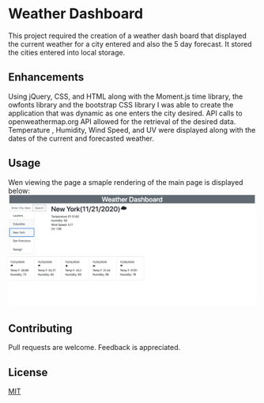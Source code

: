 # Weather Dashboard
This project required the creation of a weather dash board that displayed the current weather for a city entered and also the 5 day forecast.  It stored the cities entered into local storage.  

## Enhancements 
Using jQuery, CSS, and HTML along with the Moment.js time library, the owfonts library and the bootstrap CSS library I was able to create the application that was dynamic as one enters the city desired.  API calls to  openweathermap.org API allowed for the retrieval of the desired data.  Temperature , Humidity, Wind Speed, and UV were displayed along with the dates of the current and forecasted weather.

## Usage
Wen viewing the page a smaple rendering of the main page is displayed below: 
![weathedash screenshot](weatherdash.png)

## Contributing 
Pull requests are welcome. Feedback is appreciated.

## License
[MIT](LICENSE)